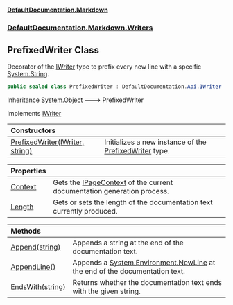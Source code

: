 #### [DefaultDocumentation\.Markdown](../../../../index.md 'index')
### [DefaultDocumentation\.Markdown\.Writers](../../../../index.md#DefaultDocumentation.Markdown.Writers 'DefaultDocumentation\.Markdown\.Writers')

## PrefixedWriter Class

Decorator of the [IWriter](https://github.com/Doraku/DefaultDocumentation/blob/master/documentation/api/DefaultDocumentation/Api/IWriter/index.md 'DefaultDocumentation\.Api\.IWriter') type to prefix every new line with a specific [System\.String](https://docs.microsoft.com/en-us/dotnet/api/System.String 'System\.String')\.

```csharp
public sealed class PrefixedWriter : DefaultDocumentation.Api.IWriter
```

Inheritance [System\.Object](https://docs.microsoft.com/en-us/dotnet/api/System.Object 'System\.Object') &#129106; PrefixedWriter

Implements [IWriter](https://github.com/Doraku/DefaultDocumentation/blob/master/documentation/api/DefaultDocumentation/Api/IWriter/index.md 'DefaultDocumentation\.Api\.IWriter')

| Constructors | |
| :--- | :--- |
| [PrefixedWriter\(IWriter, string\)](PrefixedWriter(IWriter,string).md 'DefaultDocumentation\.Markdown\.Writers\.PrefixedWriter\.PrefixedWriter\(DefaultDocumentation\.Api\.IWriter, string\)') | Initializes a new instance of the [PrefixedWriter](DefaultDocumentation/Markdown/Writers/PrefixedWriter/index.md 'DefaultDocumentation\.Markdown\.Writers\.PrefixedWriter') type\. |

| Properties | |
| :--- | :--- |
| [Context](Context.md 'DefaultDocumentation\.Markdown\.Writers\.PrefixedWriter\.Context') | Gets the [IPageContext](https://github.com/Doraku/DefaultDocumentation/blob/master/documentation/api/DefaultDocumentation/IPageContext/index.md 'DefaultDocumentation\.IPageContext') of the current documentation generation process\. |
| [Length](Length.md 'DefaultDocumentation\.Markdown\.Writers\.PrefixedWriter\.Length') | Gets or sets the length of the documentation text currently produced\. |

| Methods | |
| :--- | :--- |
| [Append\(string\)](Append(string).md 'DefaultDocumentation\.Markdown\.Writers\.PrefixedWriter\.Append\(string\)') | Appends a string at the end of the documentation text\. |
| [AppendLine\(\)](AppendLine().md 'DefaultDocumentation\.Markdown\.Writers\.PrefixedWriter\.AppendLine\(\)') | Appends a [System\.Environment\.NewLine](https://docs.microsoft.com/en-us/dotnet/api/System.Environment.NewLine 'System\.Environment\.NewLine') at the end of the documentation text\. |
| [EndsWith\(string\)](EndsWith(string).md 'DefaultDocumentation\.Markdown\.Writers\.PrefixedWriter\.EndsWith\(string\)') | Returns whether the documentation text ends with the given string\. |
